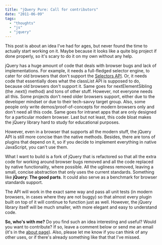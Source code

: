 ```yaml
---
title: "jQuery Pure: Call for contributors"
date: "2011-06-09"
tags:
  - "thoughts"
  - "js"
  - "jquery"
---
```


This post is about an idea I've had for ages, but never found the time to actually start working on it. Maybe because it looks like a quite big project if done properly, so it's scary to do it on my own without any help.

jQuery has a huge amount of code that deals with browser bugs and lack of implementations. For example, it needs a full-fledged selector engine, to cater for old browsers that don't support the [Selectors API](http://www.w3.org/TR/selectors-api2/). Or, it needs code that essentially does what the classList API is supposed to do, because old browsers don't support it. Same goes for nextElementSibling (the .next() method) and tons of other stuff. However, not everyone needs all this. Some projects don't need older browsers support, either due to the developer mindset or due to their tech-savvy target group. Also, some people only write demos/proof-of-concepts for modern browsers only and don't need all this code. Same goes for intranet apps that are only designed for a particular modern browser. Last but not least, this code bloat makes the jQuery library hard to study for educational purposes.

However, even in a browser that supports all the modern stuff, the jQuery API is still more concise than the native methods. Besides, there are tons of plugins that depend on it, so if you decide to implement everything in native JavaScript, you can't use them.

What I want to build is a fork of jQuery that is refactored so that all the extra code for working around browser bugs removed and all the code replaced by native functionality, where possible. All the ugliness removed, leaving a small, concise abstraction that only uses the current standards. Something like **jQuery: The good parts**. It could also serve as a benchmark for browser standards support.

The API will work in the exact same way and pass all unit tests (in modern browsers, in cases where they are not buggy) so that almost every plugin built on top of it will continue to function just as well. However, the jQuery library itself will be much smaller, with more elegant and easy to understand code.

**So, who's with me?** Do you find such an idea interesting and useful? Would you want to contribute? If so, leave a comment below or send me an email (it's in the [about page](http://lea.verou.me/about)). Also, please let me know if you can think of any other uses, or if there's already something like that that I've missed.
